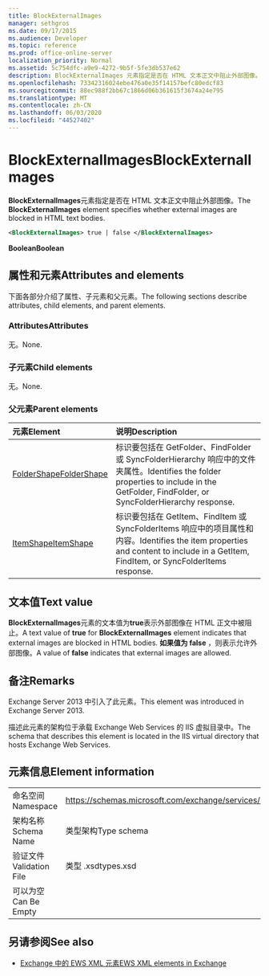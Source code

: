 ```yaml
---
title: BlockExternalImages
manager: sethgros
ms.date: 09/17/2015
ms.audience: Developer
ms.topic: reference
ms.prod: office-online-server
localization_priority: Normal
ms.assetid: 5c754dfc-a9e9-4272-9b5f-5fe3db537e62
description: BlockExternalImages 元素指定是否在 HTML 文本正文中阻止外部图像。
ms.openlocfilehash: 73342316024ebe476a0e35f14157befc80edcf83
ms.sourcegitcommit: 88ec988f2bb67c1866d06b361615f3674a24e795
ms.translationtype: MT
ms.contentlocale: zh-CN
ms.lasthandoff: 06/03/2020
ms.locfileid: "44527402"
---
```

# <a name="blockexternalimages"></a><span data-ttu-id="18691-103">BlockExternalImages</span><span class="sxs-lookup"><span data-stu-id="18691-103">BlockExternalImages</span></span>

<span data-ttu-id="18691-104">**BlockExternalImages**元素指定是否在 HTML 文本正文中阻止外部图像。</span><span class="sxs-lookup"><span data-stu-id="18691-104">The **BlockExternalImages** element specifies whether external images are blocked in HTML text bodies.</span></span> 
  
```XML
<BlockExternalImages> true | false </BlockExternalImages>
```

 <span data-ttu-id="18691-105">**Boolean**</span><span class="sxs-lookup"><span data-stu-id="18691-105">**Boolean**</span></span>
## <a name="attributes-and-elements"></a><span data-ttu-id="18691-106">属性和元素</span><span class="sxs-lookup"><span data-stu-id="18691-106">Attributes and elements</span></span>

<span data-ttu-id="18691-107">下面各部分介绍了属性、子元素和父元素。</span><span class="sxs-lookup"><span data-stu-id="18691-107">The following sections describe attributes, child elements, and parent elements.</span></span>
  
### <a name="attributes"></a><span data-ttu-id="18691-108">Attributes</span><span class="sxs-lookup"><span data-stu-id="18691-108">Attributes</span></span>

<span data-ttu-id="18691-109">无。</span><span class="sxs-lookup"><span data-stu-id="18691-109">None.</span></span>
  
### <a name="child-elements"></a><span data-ttu-id="18691-110">子元素</span><span class="sxs-lookup"><span data-stu-id="18691-110">Child elements</span></span>

<span data-ttu-id="18691-111">无。</span><span class="sxs-lookup"><span data-stu-id="18691-111">None.</span></span>
  
### <a name="parent-elements"></a><span data-ttu-id="18691-112">父元素</span><span class="sxs-lookup"><span data-stu-id="18691-112">Parent elements</span></span>

|<span data-ttu-id="18691-113">**元素**</span><span class="sxs-lookup"><span data-stu-id="18691-113">**Element**</span></span>|<span data-ttu-id="18691-114">**说明**</span><span class="sxs-lookup"><span data-stu-id="18691-114">**Description**</span></span>|
|:-----|:-----|
|[<span data-ttu-id="18691-115">FolderShape</span><span class="sxs-lookup"><span data-stu-id="18691-115">FolderShape</span></span>](foldershape.md) <br/> |<span data-ttu-id="18691-116">标识要包括在 GetFolder、FindFolder 或 SyncFolderHierarchy 响应中的文件夹属性。</span><span class="sxs-lookup"><span data-stu-id="18691-116">Identifies the folder properties to include in the GetFolder, FindFolder, or SyncFolderHierarchy response.</span></span>  <br/> |
|[<span data-ttu-id="18691-117">ItemShape</span><span class="sxs-lookup"><span data-stu-id="18691-117">ItemShape</span></span>](itemshape.md) <br/> |<span data-ttu-id="18691-118">标识要包括在 GetItem、FindItem 或 SyncFolderItems 响应中的项目属性和内容。</span><span class="sxs-lookup"><span data-stu-id="18691-118">Identifies the item properties and content to include in a GetItem, FindItem, or SyncFolderItems response.</span></span>  <br/> |
   
## <a name="text-value"></a><span data-ttu-id="18691-119">文本值</span><span class="sxs-lookup"><span data-stu-id="18691-119">Text value</span></span>

<span data-ttu-id="18691-120">**BlockExternalImages**元素的文本值为**true**表示外部图像在 HTML 正文中被阻止。</span><span class="sxs-lookup"><span data-stu-id="18691-120">A text value of **true** for **BlockExternalImages** element indicates that external images are blocked in HTML bodies.</span></span> <span data-ttu-id="18691-121">**如果值为 false** ，则表示允许外部图像。</span><span class="sxs-lookup"><span data-stu-id="18691-121">A value of **false** indicates that external images are allowed.</span></span> 
  
## <a name="remarks"></a><span data-ttu-id="18691-122">备注</span><span class="sxs-lookup"><span data-stu-id="18691-122">Remarks</span></span>

<span data-ttu-id="18691-123">Exchange Server 2013 中引入了此元素。</span><span class="sxs-lookup"><span data-stu-id="18691-123">This element was introduced in Exchange Server 2013.</span></span>
  
<span data-ttu-id="18691-124">描述此元素的架构位于承载 Exchange Web Services 的 IIS 虚拟目录中。</span><span class="sxs-lookup"><span data-stu-id="18691-124">The schema that describes this element is located in the IIS virtual directory that hosts Exchange Web Services.</span></span>
  
## <a name="element-information"></a><span data-ttu-id="18691-125">元素信息</span><span class="sxs-lookup"><span data-stu-id="18691-125">Element information</span></span>

|||
|:-----|:-----|
|<span data-ttu-id="18691-126">命名空间</span><span class="sxs-lookup"><span data-stu-id="18691-126">Namespace</span></span>  <br/> |https://schemas.microsoft.com/exchange/services/2006/types  <br/> |
|<span data-ttu-id="18691-127">架构名称</span><span class="sxs-lookup"><span data-stu-id="18691-127">Schema Name</span></span>  <br/> |<span data-ttu-id="18691-128">类型架构</span><span class="sxs-lookup"><span data-stu-id="18691-128">Type schema</span></span>  <br/> |
|<span data-ttu-id="18691-129">验证文件</span><span class="sxs-lookup"><span data-stu-id="18691-129">Validation File</span></span>  <br/> |<span data-ttu-id="18691-130">类型 .xsd</span><span class="sxs-lookup"><span data-stu-id="18691-130">types.xsd</span></span>  <br/> |
|<span data-ttu-id="18691-131">可以为空</span><span class="sxs-lookup"><span data-stu-id="18691-131">Can Be Empty</span></span>  <br/> ||
   
## <a name="see-also"></a><span data-ttu-id="18691-132">另请参阅</span><span class="sxs-lookup"><span data-stu-id="18691-132">See also</span></span>



- [<span data-ttu-id="18691-133">Exchange 中的 EWS XML 元素</span><span class="sxs-lookup"><span data-stu-id="18691-133">EWS XML elements in Exchange</span></span>](ews-xml-elements-in-exchange.md)

